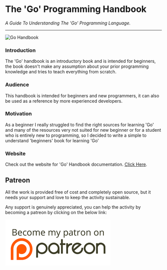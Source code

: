 # The 'Go' Programming Handbook
 
_A Guide To Understanding The 'Go' Programming Language._
<hr>

![Go Handbook](https://3.bp.blogspot.com/-i-OOWA4rZdY/Wfi1Qp3OzKI/AAAAAAAA_CM/55hxG13GmYwJcWKNDMm6JLPpMwsYbHBvwCLcBGAs/s1600/golang-logo.png)

### Introduction

The 'Go' handbook is an introductory book and is intended for beginners, the book doesn't make any assumption about your prior programming knowledge and tries to teach everything from scratch.

### Audience

This handbook is intended for beginners and new programmers, it can also be used as a reference by more experienced developers.

### Motivation

As a beginner I really struggled to find the right sources for learning 'Go' and many of the resources very not suited for new beginner or for a student who is entirely new to programming, so I decided to write a simple to understand 'beginners' book for learning 'Go'

### Website

Check out the website for 'Go' Handbook documentation.
[Click Here](https://octallium.github.io/golang-handbook/).

## Patreon

All the work is provided free of cost and completely open source, but it needs your support and love to keep the activity sustainable.

Any support is genuinely appreciated, you can help the activity by becoming a patreon by clicking on the below link:

[![Patreon](images/patreon.png)](https://www.patreon.com/octallium)
